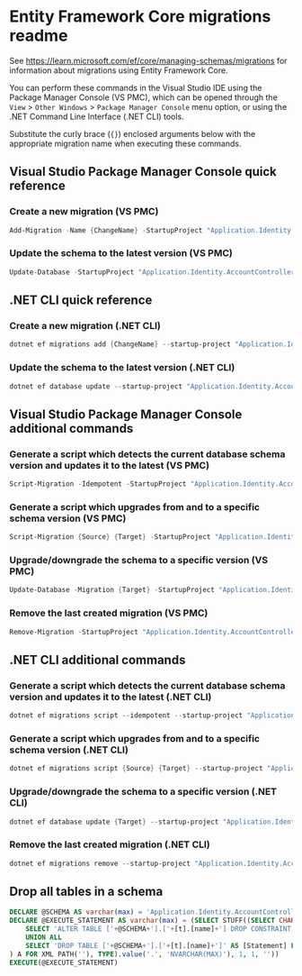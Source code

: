 # Entity Framework Core migrations readme

See <https://learn.microsoft.com/ef/core/managing-schemas/migrations> for information about migrations
using Entity Framework Core.

You can perform these commands in the Visual Studio IDE using the Package Manager Console (VS PMC), which can
be opened through the `View` > `Other Windows` > `Package Manager Console` menu option, or using the .NET
Command Line Interface (.NET CLI) tools.

Substitute the curly brace (`{}`) enclosed arguments below with the appropriate migration name when
executing these commands.

## Visual Studio Package Manager Console quick reference

### Create a new migration (VS PMC)

```powershell
Add-Migration -Name {ChangeName} -StartupProject "Application.Identity.AccountController.Api" -Project "Application.Identity.AccountController.Infrastructure"
```

### Update the schema to the latest version (VS PMC)

```powershell
Update-Database -StartupProject "Application.Identity.AccountController.Api" -Project "Application.Identity.AccountController.Infrastructure"
```

## .NET CLI quick reference

### Create a new migration (.NET CLI)

```powershell
dotnet ef migrations add {ChangeName} --startup-project "Application.Identity.AccountController.Api" --project "Application.Identity.AccountController.Infrastructure"
```

### Update the schema to the latest version (.NET CLI)

```powershell
dotnet ef database update --startup-project "Application.Identity.AccountController.Api" --project "Application.Identity.AccountController.Infrastructure"
```

## Visual Studio Package Manager Console additional commands

### Generate a script which detects the current database schema version and updates it to the latest (VS PMC)

```powershell
Script-Migration -Idempotent -StartupProject "Application.Identity.AccountController.Api" -Project "Application.Identity.AccountController.Infrastructure"
```

### Generate a script which upgrades from and to a specific schema version (VS PMC)

```powershell
Script-Migration {Source} {Target} -StartupProject "Application.Identity.AccountController.Api" -Project "Application.Identity.AccountController.Infrastructure"
```

### Upgrade/downgrade the schema to a specific version (VS PMC)

```powershell
Update-Database -Migration {Target} -StartupProject "Application.Identity.AccountController.Api" -Project "Application.Identity.AccountController.Infrastructure"
```

### Remove the last created migration (VS PMC)

```powershell
Remove-Migration -StartupProject "Application.Identity.AccountController.Api" -Project "Application.Identity.AccountController.Infrastructure"
```

## .NET CLI additional commands

### Generate a script which detects the current database schema version and updates it to the latest (.NET CLI)

```powershell
dotnet ef migrations script --idempotent --startup-project "Application.Identity.AccountController.Api" --project "Application.Identity.AccountController.Infrastructure"
```

### Generate a script which upgrades from and to a specific schema version (.NET CLI)

```powershell
dotnet ef migrations script {Source} {Target} --startup-project "Application.Identity.AccountController.Api" --project "Application.Identity.AccountController.Infrastructure"
```

### Upgrade/downgrade the schema to a specific version (.NET CLI)

```powershell
dotnet ef database update {Target} --startup-project "Application.Identity.AccountController.Api" --project "Application.Identity.AccountController.Infrastructure"
```

### Remove the last created migration (.NET CLI)

```powershell
dotnet ef migrations remove --startup-project "Application.Identity.AccountController.Api" --project "Application.Identity.AccountController.Infrastructure"
```

## Drop all tables in a schema

```sql
DECLARE @SCHEMA AS varchar(max) = 'Application.Identity.AccountController'
DECLARE @EXECUTE_STATEMENT AS varchar(max) = (SELECT STUFF((SELECT CHAR(13) + CHAR(10) + [Statement] FROM (
    SELECT 'ALTER TABLE ['+@SCHEMA+'].['+[t].[name]+'] DROP CONSTRAINT ['+[fk].[name]+']' AS [Statement] FROM [sys].[foreign_keys] AS [fk] INNER JOIN [sys].[tables] AS [t] ON [t].[object_id] = [fk].[parent_object_id] INNER JOIN [sys].[schemas] AS [s] ON [s].[schema_id] = [t].[schema_id] WHERE [s].[name] = @SCHEMA
    UNION ALL
    SELECT 'DROP TABLE ['+@SCHEMA+'].['+[t].[name]+']' AS [Statement] FROM [sys].[tables] AS [t] INNER JOIN [sys].[schemas] AS [s] ON [s].[schema_id] = [t].[schema_id] WHERE [s].[name] = @SCHEMA
) A FOR XML PATH(''), TYPE).value('.', 'NVARCHAR(MAX)'), 1, 1, ''))
EXECUTE(@EXECUTE_STATEMENT)
```

